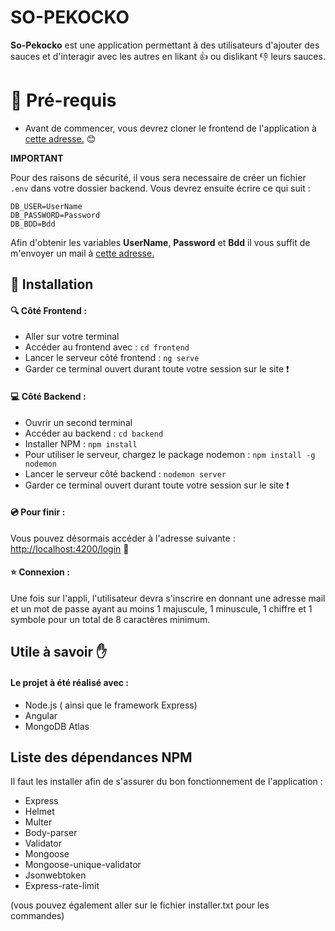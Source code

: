 # SO-PEKOCKO


**So-Pekocko** est une application permettant à des utilisateurs d'ajouter des sauces et d'interagir avec les autres en likant :+1: ou dislikant :thumbsdown: leurs sauces. 


# :hammer: Pré-requis

 - Avant de commencer, vous devrez cloner le frontend de l'application à [cette adresse.](https://github.com/OpenClassrooms-Student-Center/dwj-projet6) :blush:


**IMPORTANT** 

Pour des raisons de sécurité, il vous sera necessaire de créer un fichier ```.env``` dans votre dossier backend. Vous devrez ensuite écrire ce qui suit : 

 ```
DB_USER=UserName
DB_PASSWORD=Password
DB_BDD=Bdd
 ```

Afin d'obtenir les variables **UserName**, **Password** et **Bdd** il vous suffit de m'envoyer un mail à [cette adresse.](mailto:etienneromain26@gmail.com?subject=[GitHub]%20demande%20de%20mot%20de%20passe)

## :blue_book: Installation

####  :mag: Côté Frontend :
- Aller sur votre terminal
- Accéder au frontend avec : ```cd frontend```
- Lancer le serveur côté frontend : ```ng serve```
- Garder ce terminal ouvert durant toute votre session sur le site :exclamation:

####  :computer: Côté Backend :
- Ouvrir un second terminal
- Accéder au backend :  ```cd backend```
- Installer NPM : ```npm install```
- Pour utiliser le serveur, chargez le package nodemon :  `npm install -g nodemon`
- Lancer le serveur côté backend :  ```nodemon server```
- Garder ce terminal ouvert durant toute votre session sur le site :exclamation:

####  :cd: Pour finir :

Vous pouvez désormais accéder à l'adresse suivante : [http://localhost:4200/login](http://localhost:4200/login) :clap:

####  :star: Connexion :

Une fois sur l'appli, l'utilisateur devra s'inscrire en donnant une adresse mail et un mot de passe ayant au moins 1 majuscule, 1 minuscule, 1 chiffre et 1 symbole pour un total de 8 caractères minimum.

## Utile à savoir :hand:

#### Le projet à été réalisé avec :

- Node.js ( ainsi que le framework Express)
- Angular
- MongoDB Atlas

## Liste des dépendances NPM

Il faut les installer afin de s'assurer du bon fonctionnement de l'application :

- Express
- Helmet
- Multer
- Body-parser
- Validator
- Mongoose
- Mongoose-unique-validator
- Jsonwebtoken
- Express-rate-limit

(vous pouvez également aller sur le fichier installer.txt pour les commandes)
